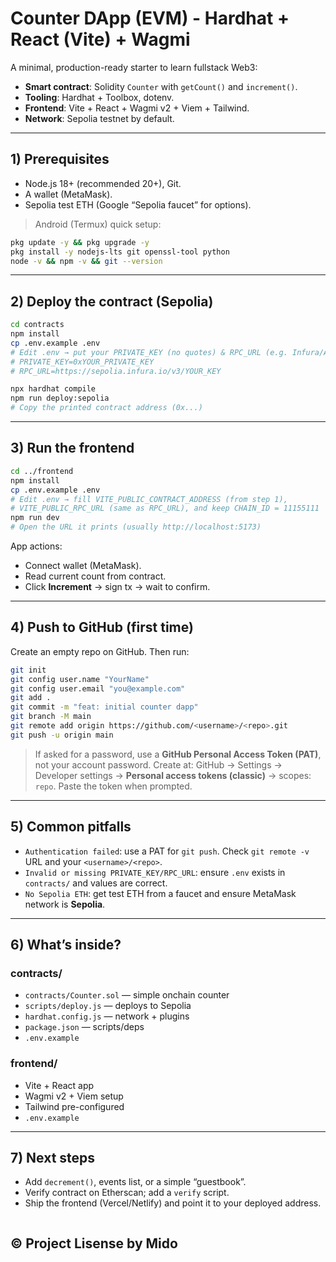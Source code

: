 # Counter DApp (EVM) - Hardhat + React (Vite) + Wagmi

A minimal, production-ready starter to learn fullstack Web3:
- **Smart contract**: Solidity `Counter` with `getCount()` and `increment()`.
- **Tooling**: Hardhat + Toolbox, dotenv.
- **Frontend**: Vite + React + Wagmi v2 + Viem + Tailwind.
- **Network**: Sepolia testnet by default.

---

## 1) Prerequisites
- Node.js 18+ (recommended 20+), Git.
- A wallet (MetaMask).
- Sepolia test ETH (Google “Sepolia faucet” for options).

> Android (Termux) quick setup:
```bash
pkg update -y && pkg upgrade -y
pkg install -y nodejs-lts git openssl-tool python
node -v && npm -v && git --version
```

---

## 2) Deploy the contract (Sepolia)
```bash
cd contracts
npm install
cp .env.example .env
# Edit .env → put your PRIVATE_KEY (no quotes) & RPC_URL (e.g. Infura/Alchemy)
# PRIVATE_KEY=0xYOUR_PRIVATE_KEY
# RPC_URL=https://sepolia.infura.io/v3/YOUR_KEY

npx hardhat compile
npm run deploy:sepolia
# Copy the printed contract address (0x...)
```

---

## 3) Run the frontend
```bash
cd ../frontend
npm install
cp .env.example .env
# Edit .env → fill VITE_PUBLIC_CONTRACT_ADDRESS (from step 1),
# VITE_PUBLIC_RPC_URL (same as RPC_URL), and keep CHAIN_ID = 11155111
npm run dev
# Open the URL it prints (usually http://localhost:5173)
```

App actions:
- Connect wallet (MetaMask).
- Read current count from contract.
- Click **Increment** → sign tx → wait to confirm.

---

## 4) Push to GitHub (first time)
Create an empty repo on GitHub. Then run:
```bash
git init
git config user.name "YourName"
git config user.email "you@example.com"
git add .
git commit -m "feat: initial counter dapp"
git branch -M main
git remote add origin https://github.com/<username>/<repo>.git
git push -u origin main
```

> If asked for a password, use a **GitHub Personal Access Token (PAT)**, not your account password.
Create at: GitHub → Settings → Developer settings → **Personal access tokens (classic)** →
scopes: `repo`. Paste the token when prompted.

---

## 5) Common pitfalls
- `Authentication failed`: use a PAT for `git push`. Check `git remote -v` URL and your `<username>/<repo>`.
- `Invalid or missing PRIVATE_KEY/RPC_URL`: ensure `.env` exists in `contracts/` and values are correct.
- `No Sepolia ETH`: get test ETH from a faucet and ensure MetaMask network is **Sepolia**.

---

## 6) What’s inside?

### contracts/
- `contracts/Counter.sol` — simple onchain counter
- `scripts/deploy.js` — deploys to Sepolia
- `hardhat.config.js` — network + plugins
- `package.json` — scripts/deps
- `.env.example`

### frontend/
- Vite + React app
- Wagmi v2 + Viem setup
- Tailwind pre-configured
- `.env.example`

---

## 7) Next steps
- Add `decrement()`, events list, or a simple “guestbook”.
- Verify contract on Etherscan; add a `verify` script.
- Ship the frontend (Vercel/Netlify) and point it to your deployed address.
```
```
## ©️ Project Lisense by Mido
